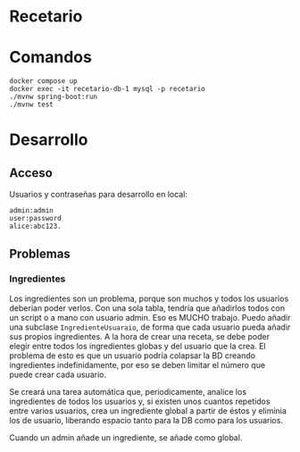 # Recetario

# Comandos

```
docker compose up
docker exec -it recetario-db-1 mysql -p recetario
./mvnw spring-boot:run
./mvnw test
```

# Desarrollo

## Acceso

Usuarios y contraseñas para desarrollo en local:

```
admin:admin
user:password
alice:abc123.
```

## Problemas

### Ingredientes

Los ingredientes son un problema, porque son muchos y todos los usuarios deberían poder verlos.
Con una sola tabla, tendría que añadirlos todos con un script o a mano con usuario admin. Eso es MUCHO trabajo.
Puedo añadir una subclase `IngredienteUsuaraio`, de forma que cada usuario pueda añadir sus propios ingredientes.
A la hora de crear una receta, se debe poder elegir entre todos los ingredientes globas y del usuario que la crea.
El problema de esto es que un usuario podría colapsar la BD creando ingredientes indefinidamente, por eso se deben
limitar el número que puede crear cada usuario.

Se creará una tarea automática que, periodicamente, analice los ingredientes de todos los usuarios y, si existen
unos cuantos repetidos entre varios usuarios, crea un ingrediente global a partir de éstos y eliminia los de usuario,
liberando espacio tanto para la DB como para los usuarios.

Cuando un admin añade un ingrediente, se añade como global.